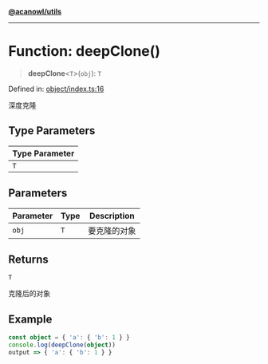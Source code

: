 [**@acanowl/utils**](../../README.md)

***

# Function: deepClone()

> **deepClone**\<`T`\>(`obj`): `T`

Defined in: [object/index.ts:16](https://github.com/acanowl/acanowl-framework/blob/e83eea0b29b448bee66564c78f8f3ea4fab8f88b/packages/utils/src/object/index.ts#L16)

深度克隆

## Type Parameters

| Type Parameter |
| ------ |
| `T` |

## Parameters

| Parameter | Type | Description |
| ------ | ------ | ------ |
| `obj` | `T` | 要克隆的对象 |

## Returns

`T`

克隆后的对象

## Example

```ts
const object = { 'a': { 'b': 1 } }
console.log(deepClone(object))
output => { 'a': { 'b': 1 } }
```
